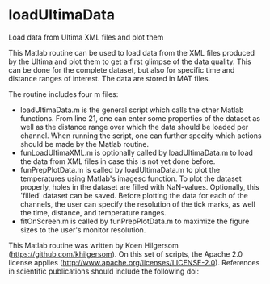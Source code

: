 # loadUltimaData
Load data from Ultima XML files and plot them

This Matlab routine can be used to load data from the XML files produced by the Ultima and plot them to get a first glimpse of the data quality. This can be done for the complete dataset, but also for specific time and distance ranges of interest. The data are stored in MAT files.

The routine includes four m files:
- loadUltimaData.m is the general script which calls the other Matlab functions. From line 21, one can enter some properties of the dataset as well as the distance range over which the data should be loaded per channel. When running the script, one can further specify which actions should be made by the Matlab routine.
- funLoadUltimaXML.m is optionally called by loadUltimaData.m to load the data from XML files in case this is not yet done before.
- funPrepPlotData.m is called by loadUltimaData.m to plot the temperatures using Matlab's imagesc function. To plot the dataset properly, holes in the dataset are filled with NaN-values. Optionally, this 'filled' dataset can be saved. Before plotting the data for each of the channels, the user can specify the resolution of the tick marks, as well the time, distance, and temperature ranges.
- fitOnScreen.m is called by funPrepPlotData.m to maximize the figure sizes to the user's monitor resolution.

This Matlab routine was written by Koen Hilgersom (https://github.com/khilgersom). On this set of scripts, the Apache 2.0 license applies (http://www.apache.org/licenses/LICENSE-2.0). References in scientific publications should include the following doi:
